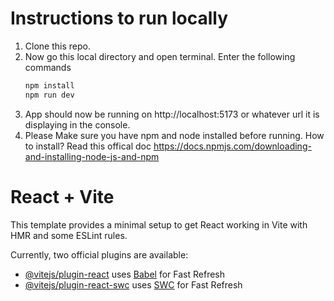 # Instructions to run locally
1. Clone this repo.
2. Now go this local directory and open terminal. Enter the following commands
   ```bash
   npm install
   npm run dev
   ```
3. App should now be running on http://localhost:5173 or whatever url it is displaying in the console.
4. Please Make sure you have npm and node installed before running. How to install? Read this offical doc
   https://docs.npmjs.com/downloading-and-installing-node-js-and-npm


# React + Vite

This template provides a minimal setup to get React working in Vite with HMR and some ESLint rules.

Currently, two official plugins are available:

- [@vitejs/plugin-react](https://github.com/vitejs/vite-plugin-react/blob/main/packages/plugin-react/README.md) uses [Babel](https://babeljs.io/) for Fast Refresh
- [@vitejs/plugin-react-swc](https://github.com/vitejs/vite-plugin-react-swc) uses [SWC](https://swc.rs/) for Fast Refresh
